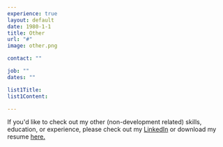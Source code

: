 ```yaml
---
experience: true
layout: default
date: 1980-1-1
title: Other
url: "#"
image: other.png

contact: ""

job: ""
dates: ""

list1Title:
list1Content:

---
```


If you'd like to check out my other (non-development related) skills, education, or experience, please check out my                                 <a href="https://www.linkedin.com/in/daaavid#background-experience" target="_blank">LinkedIn</a> or download my resume <a href="/resume.pdf" download>here.</a>
